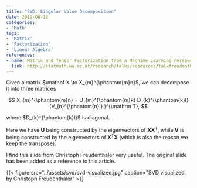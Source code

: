 ```yaml
---
title: "SVD: Singular Value Decomposition"
date: 2019-06-18
categories:
- 'Math'
tags:
- 'Matrix'
- 'Factorization'
- 'Linear Algebra'
references:
- name: Matrix and Tensor Factorization from a Machine Learning Perspective
  link: http://statmath.wu.ac.at/research/talks/resources/talkfreudenthaler.pdf
---
```


Given a matrix $\mathbf X \to X_{m}^{\phantom{m}n}$, we can decompose it into three matrices

$$
X_{m}^{\phantom{m}n} = U_{m}^{\phantom{m}k} D_{k}^{\phantom{k}l} (V_{n}^{\phantom{n}l} )^{\mathrm T},
$$

where $D_{k}^{\phantom{k}l}$ is diagonal.

Here we have $\mathbf U$ being constructed by the eigenvectors of $\mathbf X \mathbf X^{\mathrm T}$, while $\mathbf V$ is being constructed by the eigenvectors of $\mathbf X^{\mathrm T} \mathbf X$ (which is also the reason we keep the transpose).

I find this slide from Christoph Freudenthaler very useful. The original slide has been added as a reference to this article.

{{< figure src="../assets/svd/svd-visualized.jpg" caption="SVD visualized by Christoph Freudenthaler" >}}

